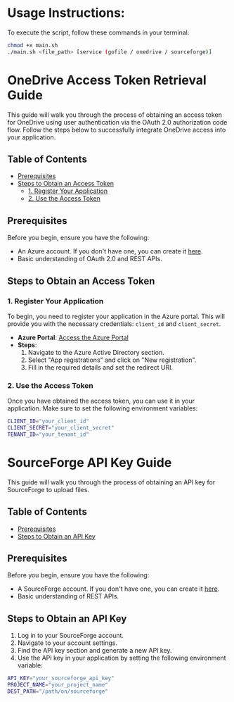 # Usage Instructions:
To execute the script, follow these commands in your terminal:
```bash
chmod +x main.sh
./main.sh <file_path> [service (gofile / onedrive / sourceforge)]
```

# OneDrive Access Token Retrieval Guide

This guide will walk you through the process of obtaining an access token for OneDrive using user authentication via the OAuth 2.0 authorization code flow. Follow the steps below to successfully integrate OneDrive access into your application.

## Table of Contents
- [Prerequisites](#prerequisites)
- [Steps to Obtain an Access Token](#steps-to-obtain-an-access-token)
  - [1. Register Your Application](#1-register-your-application)
  - [2. Use the Access Token](#2-use-the-access-token)

## Prerequisites
Before you begin, ensure you have the following:
- An Azure account. If you don't have one, you can create it [here](https://azure.microsoft.com/free/).
- Basic understanding of OAuth 2.0 and REST APIs.

## Steps to Obtain an Access Token

### 1. Register Your Application
To begin, you need to register your application in the Azure portal. This will provide you with the necessary credentials: `client_id` and `client_secret`.

- **Azure Portal**: [Access the Azure Portal](https://portal.azure.com)
- **Steps**:
  1. Navigate to the Azure Active Directory section.
  2. Select "App registrations" and click on "New registration".
  3. Fill in the required details and set the redirect URI.

### 2. Use the Access Token
Once you have obtained the access token, you can use it in your application. Make sure to set the following environment variables:
```bash
CLIENT_ID="your_client_id"
CLIENT_SECRET="your_client_secret"
TENANT_ID="your_tenant_id"
```

# SourceForge API Key Guide

This guide will walk you through the process of obtaining an API key for SourceForge to upload files.

## Table of Contents
- [Prerequisites](#prerequisites-1)
- [Steps to Obtain an API Key](#steps-to-obtain-an-api-key)

## Prerequisites
Before you begin, ensure you have the following:
- A SourceForge account. If you don't have one, you can create it [here](https://sourceforge.net/user/registration).
- Basic understanding of REST APIs.

## Steps to Obtain an API Key

1. Log in to your SourceForge account.
2. Navigate to your account settings.
3. Find the API key section and generate a new API key.
4. Use the API key in your application by setting the following environment variable:
```bash
API_KEY="your_sourceforge_api_key"
PROJECT_NAME="your_project_name"
DEST_PATH="/path/on/sourceforge"
```